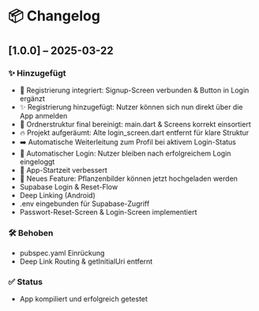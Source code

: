 ﻿# 📦 Changelog

## [1.0.0] – 2025-03-22
### ✨ Hinzugefügt
- 🧾 Registrierung integriert: Signup-Screen verbunden & Button in Login ergänzt
- ✨ Registrierung hinzugefügt: Nutzer können sich nun direkt über die App anmelden
- 🧹 Ordnerstruktur final bereinigt: main.dart & Screens korrekt einsortiert
- 🔥 Projekt aufgeräumt: Alte login_screen.dart entfernt für klare Struktur
- ➡️ Automatische Weiterleitung zum Profil bei aktivem Login-Status
- 🔐 Automatischer Login: Nutzer bleiben nach erfolgreichem Login eingeloggt
- 🚀 App-Startzeit verbessert
- 🌿 Neues Feature: Pflanzenbilder können jetzt hochgeladen werden
- Supabase Login & Reset-Flow
- Deep Linking (Android)
- .env eingebunden für Supabase-Zugriff
- Passwort-Reset-Screen & Login-Screen implementiert

### 🛠️ Behoben
- pubspec.yaml Einrückung
- Deep Link Routing & getInitialUri entfernt

### ✅ Status
- App kompiliert und erfolgreich getestet
